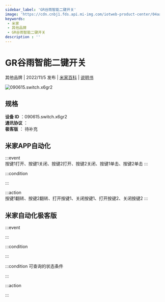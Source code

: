 ```yaml
---
sidebar_label: 'GR谷雨智能二键开关'
image: 'https://cdn.cnbj1.fds.api.mi-img.com/iotweb-product-center/04aabcfe09938b4ba8e4703d678eb3e2_1665650051107.png?GalaxyAccessKeyId=AKVGLQWBOVIRQ3XLEW&Expires=9223372036854775807&Signature=Rah5RFk3+fS2M3LL5CbfbL4+F48='
keywords: 
 - 米家
 - 其他品牌
 - GR谷雨智能二键开关
description : ''
---
```

# GR谷雨智能二键开关

其他品牌 | 2022/11/5 发布 | [米家百科](https://home.mi.com/webapp/content/baike/product/index.html?model=090615.switch.x6gr2) | [说明书](https://home.mi.com/views/introduction.html?model=090615.switch.x6gr2&region=cn)

![090615.switch.x6gr2](https://cdn.cnbj1.fds.api.mi-img.com/iotweb-product-center/04aabcfe09938b4ba8e4703d678eb3e2_1665650051107.png?GalaxyAccessKeyId=AKVGLQWBOVIRQ3XLEW&Expires=9223372036854775807&Signature=Rah5RFk3+fS2M3LL5CbfbL4+F48=)

## 规格  
> 
**设备 ID** ：090615.switch.x6gr2  
**通讯协议** ：  
**极客版**  ： 待补充 


## 米家APP自动化  

:::event  
按键1打开、按键1关闭、按键2打开、按键2关闭、按键1单击、按键2单击
:::

:::condition  

:::

:::action   
按键1翻转、按键2翻转、打开按键1、关闭按键1、打开按键2、关闭按键2
:::

## 米家自动化极客版  

:::event  

:::

:::condition  

:::

:::condition 可查询的状态条件  

:::

:::action  

:::

        
